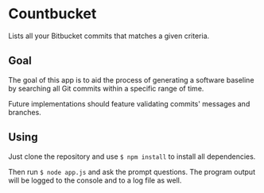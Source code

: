 # Countbucket
Lists all your Bitbucket commits that matches a given criteria.

## Goal
The goal of this app is to aid the process of generating a software baseline by searching all Git commits within a specific range of time.

Future implementations should feature validating commits' messages and branches.

## Using
Just clone the repository and use `$ npm install` to install all dependencies.

Then run `$ node app.js` and ask the prompt questions. The program output will be logged to the console and to a log file as well.
